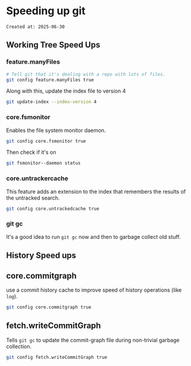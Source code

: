 # Speeding up git

```
Created at: 2025-06-30
```

## Working Tree Speed Ups

### feature.manyFiles

```sh
# Tell git that it's dealing with a repo with lots of files.
git config feature.manyFiles true
```

Along with this, update the index file to version 4

```sh
git update-index --index-version 4
```

### core.fsmonitor

Enables the file system monitor daemon.

```sh
git config core.fsmonitor true
```

Then check if it's on

```sh
git fsmonitor--daemon status
```

### core.untrackercache
This feature adds an extension to the index that remembers the results of the
untracked search.

```sh
git config core.untrackedcache true
```

### git gc

It's a good idea to run `git gc` now and then to garbage collect old stuff.

## History Speed ups

## core.commitgraph

use a commit history cache to improve speed of history operations (like `log`).

```sh
git config core.commitgraph true
````

## fetch.writeCommitGraph
Tells `git gc` to update the commit-graph file during non-trivial garbage
collection.

```sh
git config fetch.writeCommitGraph true
```
